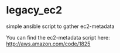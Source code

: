# legacy_ec2
simple ansible script to gather ec2-metadata

You can find the ec2-metadata script here:  http://aws.amazon.com/code/1825
